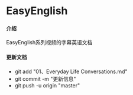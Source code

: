 # EasyEnglish

#### 介绍
EasyEnglish系列视频的字幕英语文档

#### 更新文档

- git add "01、Everyday Life Conversations.md"
- git commit -m "更新信息"
- git push -u origin "master"

